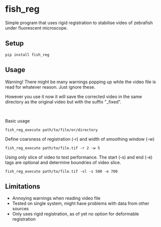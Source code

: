 # fish_reg

Simple program that uses rigid registration to stabilise video of zebrafish under fluorescent microscope.

## Setup
```
pip install fish_reg
```

## Usage
Warning! There might be many warnings popping up while the video file is read for whatever reason. Just ignore these.



However you use it now it will save the corrected video in the same directory as the original video but with the suffix "_fixed".

<br>

Basic usage
```
fish_reg_execute path/to/file/or/directory
```

Define coarsness of registration (-r) and width of smoothing window (-w)
```
fish_reg_execute path/to/file.tif -r 2 -w 5
```
Using only slice of video to test performance. The start (-s) and end (-e) tags are optional and determine boundries of video slice.
```
fish_reg_execute path/to/file.tif -sl -s 500 -e 700
```


## Limitations
- Annoying warnings when reading video file
- Tested on single system, might have problems with data from other sources
- Only uses rigid registration, as of yet no option for deformable registration
